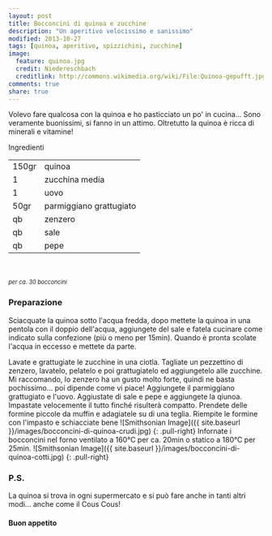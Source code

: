 ```yaml
---
layout: post
title: Bocconcini di quinoa e zucchine
description: "Un aperitivo velocissimo e sanissimo"
modified: 2013-10-27
tags: [quinoa, aperitivo, spizzichini, zucchine]
image:
  feature: quinoa.jpg
  credit: Niedereschbach
  creditlink: http://commons.wikimedia.org/wiki/File:Quinoa-gepufft.jpg
comments: true
share: true
---
```


Volevo fare qualcosa con la quinoa e ho pasticciato un po' in cucina... Sono veramente buonissimi, si fanno in un attimo. Oltretutto la quinoa è ricca di minerali e vitamine!


<div class="ingredients">
	<div class="ingredients-title">Ingredienti</div>
	<table>
		<tbody>
			<tr>
				<td>150gr</td>
				<td>quinoa</td>
			</tr>
			<tr>
				<td>1</td>
				<td>zucchina media</td>
			</tr>
			<tr>
				<td>1</td>
				<td>uovo</td>
			</tr>
			<tr>
				<td>50gr</td>
				<td>parmiggiano grattugiato</td>
			</tr>
			<tr>
				<td>qb</td>
				<td>zenzero</td>
			</tr>
			<tr>
				<td>qb</td>
				<td>sale</td>
			</tr>
			<tr>
				<td>qb</td>
				<td>pepe</td>
			</tr>
		</tbody>
	</table>
	<br></br>
	<i class="pull-right" style="font-size: 80%;">per ca. 30 bocconcini</i>
</div>


<h3>
	<font color="grey">
		<i class="icon-cogs"></i>
	</font> Preparazione
</h3>



Sciacquate la quinoa sotto l'acqua fredda, dopo mettete la quinoa in una pentola con il doppio dell'acqua, aggiungete del sale e fatela cucinare come indicato sulla confezione (più o meno per 15min). Quando è pronta scolate l'acqua in eccesso e mettete da parte.

Lavate e grattugiate le zucchine in una ciotla. Tagliate un pezzettino di zenzero, lavatelo, pelatelo e poi grattugiatelo ed aggiungetelo alle zucchine. Mi raccomando, lo zenzero ha un gusto molto forte, quindi ne basta pochissimo... poi dipende come vi piace! Aggiungete il parmiggiano grattugiato e l'uovo. Aggiustate di sale e pepe e aggiungete la qiunoa. Impastate velocemente il tutto finché risulterà compatto. Prendete delle formine piccole da muffin e adagiatele su di una teglia. Riempite le formine con l'impasto e schiacciate bene
![Smithsonian Image]({{ site.baseurl }}/images/bocconcini-di-quinoa-crudi.jpg)
{: .pull-right}
Infornate i bocconcini nel forno ventilato a 160°C per ca. 20min o statico a 180°C per 25min.
![Smithsonian Image]({{ site.baseurl }}/images/bocconcini-di-quinoa-cotti.jpg)
{: .pull-right}


<h3>
	<font color="#FFCC00">
		<i class="icon-lightbulb"></i>
	</font> P.S.
</h3>


La quinoa si trova in ogni supermercato e si può fare anche in tanti altri modi... anche come il Cous Cous!

<h4>Buon appetito
	<font color="red">
		<i class="icon-smile"></i>
	</font>
</h4>
